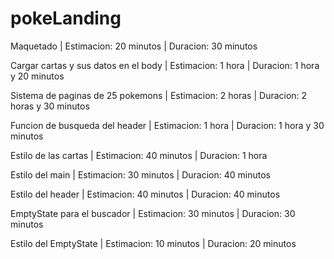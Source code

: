 # pokeLanding
  Maquetado | Estimacion: 20 minutos | Duracion: 30 minutos

  Cargar cartas y sus datos en el body | Estimacion: 1 hora | Duracion: 1 hora y 20 minutos

  Sistema de paginas de 25 pokemons | Estimacion: 2 horas | Duracion: 2 horas y 30 minutos

  Funcion de busqueda del header | Estimacion: 1 hora | Duracion: 1 hora y 30 minutos

  Estilo de las cartas | Estimacion: 40 minutos | Duracion: 1 hora

  Estilo del main | Estimacion: 30 minutos | Duracion: 40 minutos

  Estilo del header | Estimacion: 40 minutos | Duracion: 40 minutos

  EmptyState para el buscador | Estimacion: 30 minutos | Duracion: 30 minutos

  Estilo del EmptyState | Estimacion: 10 minutos | Duracion: 20 minutos
